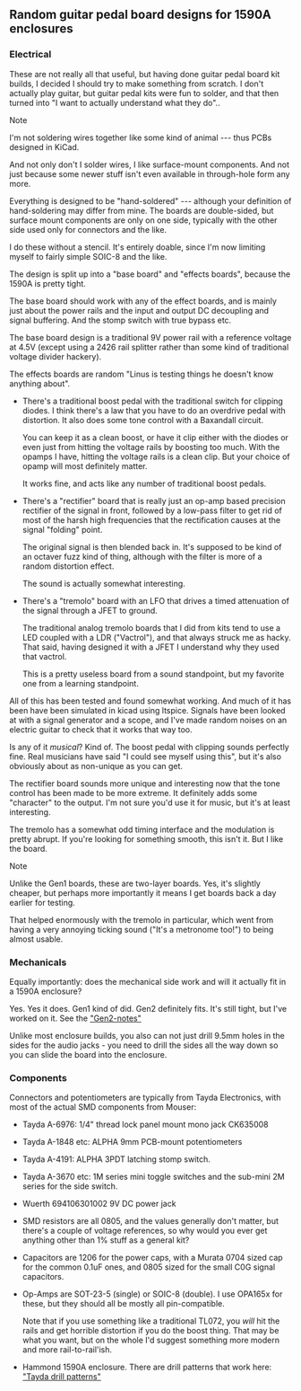 ## Random guitar pedal board designs for 1590A enclosures

### Electrical

These are not really all that useful, but having done guitar pedal board
kit builds, I decided I should try to make something from scratch.  I
don't actually play guitar, but guitar pedal kits were fun to solder,
and that then turned into "I want to actually understand what they do"..

> [!NOTE]
> I'm not soldering wires together like some kind of animal ---
> thus PCBs designed in KiCad.
>
> And not only don't I solder wires, I like surface-mount
> components.  And not just because some newer stuff isn't
> even available in through-hole form any more.
>
> Everything is designed to be "hand-soldered" --- although
> your definition of hand-soldering may differ from mine. The
> boards are double-sided, but surface mount components are
> only on one side, typically with the other side used only
> for connectors and the like.
>
> I do these without a stencil. It's entirely doable, since I'm
> now limiting myself to fairly simple SOIC-8 and the like.

The design is split up into a "base board" and "effects boards", because
the 1590A is pretty tight.

The base board should work with any of the effect boards, and is mainly
just about the power rails and the input and output DC decoupling and
signal buffering.  And the stomp switch with true bypass etc.

The base board design is a traditional 9V power rail with a reference
voltage at 4.5V (except using a 2426 rail splitter rather than some kind
of traditional voltage divider hackery).

The effects boards are random "Linus is testing things he doesn't know
anything about".

 - There's a traditional boost pedal with the traditional switch for
   clipping diodes. I think there's a law that you have to do an
   overdrive pedal with distortion. It also does some tone control with
   a Baxandall circuit.

   You can keep it as a clean boost, or have it clip either with the
   diodes or even just from hitting the voltage rails by boosting too
   much. With the opamps I have, hitting the voltage rails is a clean
   clip. But your choice of opamp will most definitely matter.

   It works fine, and acts like any number of traditional boost pedals.

 - There's a "rectifier" board that is really just an op-amp based
   precision rectifier of the signal in front, followed by a low-pass
   filter to get rid of most of the harsh high frequencies that the
   rectification causes at the signal "folding" point.

   The original signal is then blended back in. It's supposed to be kind
   of an octaver fuzz kind of thing, although with the filter is more of
   a random distortion effect.

   The sound is actually somewhat interesting.

 - There's a "tremolo" board with an LFO that drives a timed attenuation
   of the signal through a JFET to ground.

   The traditional analog tremolo boards that I did from kits tend to
   use a LED coupled with a LDR ("Vactrol"), and that always struck me
   as hacky. That said, having designed it with a JFET I understand why
   they used that vactrol.

   This is a pretty useless board from a sound standpoint, but my
   favorite one from a learning standpoint.

All of this has been tested and found somewhat working.  And much of it
has been have been simulated in kicad using ltspice.  Signals have been
looked at with a signal generator and a scope, and I've made random
noises on an electric guitar to check that it works that way too.

Is any of it *musical*? Kind of.  The boost pedal with clipping sounds
perfectly fine.  Real musicians have said "I could see myself using
this", but it's also obviously about as non-unique as you can get.

The rectifier board sounds more unique and interesting now that the tone
control has been made to be more extreme.  It definitely adds some
"character" to the output.  I'm not sure you'd use it for music, but
it's at least interesting.

The tremolo has a somewhat odd timing interface and the modulation is
pretty abrupt.  If you're looking for something smooth, this isn't it.
But I like the board.

> [!NOTE]
> Unlike the Gen1 boards, these are two-layer boards. Yes, it's slightly
> cheaper, but perhaps more importantly it means I get boards back a day
> earlier for testing.
>
> That helped enormously with the tremolo in particular, which went from
> having a very annoying ticking sound ("It's a metronome too!") to being
> almost usable.

### Mechanicals

Equally importantly: does the mechanical side work and will it actually
fit in a 1590A enclosure?

Yes.  Yes it does.  Gen1 kind of did.  Gen2 definitely fits.  It's still
tight, but I've worked on it. See the ["Gen2-notes"](/Gen2-notes.md)

Unlike most enclosure builds, you also can not just drill 9.5mm holes in
the sides for the audio jacks - you need to drill the sides all the way
down so you can slide the board into the enclosure.

### Components

Connectors and potentiometers are typically from Tayda Electronics,
with most of the actual SMD components from Mouser:

 - Tayda A-6976: 1/4" thread lock panel mount mono jack CK635008

 - Tayda A-1848 etc: ALPHA 9mm PCB-mount potentiometers

 - Tayda A-4191: ALPHA 3PDT latching stomp switch.

 - Tayda A-3670 etc: 1M series mini toggle switches and the sub-mini 2M
   series for the side switch.

 - Wuerth 694106301002 9V DC power jack

 - SMD resistors are all 0805, and the values generally don't matter,
   but there's a couple of voltage references, so why would you ever get
   anything other than 1% stuff as a general kit?

 - Capacitors are 1206 for the power caps, with a Murata 0704 sized cap
   for the common 0.1uF ones, and 0805 sized for the small C0G signal
   capacitors.

 - Op-Amps are SOT-23-5 (single) or SOIC-8 (double). I use OPA165x for
   these, but they should all be mostly all pin-compatible.

   Note that if you use something like a traditional TL072, you *will*
   hit the rails and get horrible distortion if you do the boost thing.
   That may be what you want, but on the whole I'd suggest something
   more modern and more rail-to-rail'ish.

 - Hammond 1590A enclosure. There are drill patterns that work here:
   ["Tayda drill patterns"](/Tayda/Enclosure-drill-holes)
